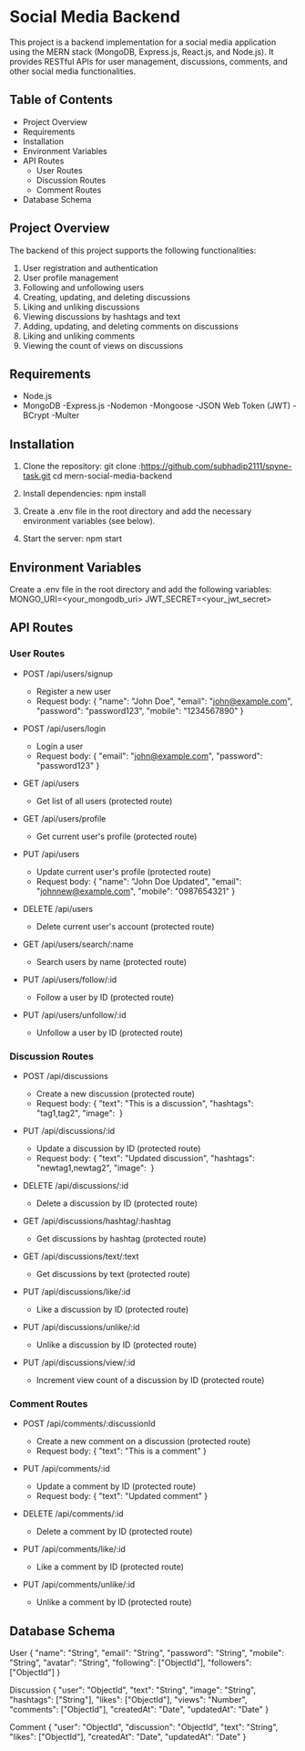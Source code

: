# Social Media Backend

This project is a backend implementation for a social media application using the MERN stack (MongoDB, Express.js, React.js, and Node.js). It provides RESTful APIs for user management, discussions, comments, and other social media functionalities.

## Table of Contents
- Project Overview
- Requirements
- Installation
- Environment Variables
- API Routes
  - User Routes
  - Discussion Routes
  - Comment Routes
- Database Schema

## Project Overview

The backend of this project supports the following functionalities:
1. User registration and authentication
2. User profile management
3. Following and unfollowing users
4. Creating, updating, and deleting discussions
5. Liking and unliking discussions
6. Viewing discussions by hashtags and text
7. Adding, updating, and deleting comments on discussions
8. Liking and unliking comments
9. Viewing the count of views on discussions

## Requirements

- Node.js
- MongoDB
-Express.js
-Nodemon
-Mongoose
-JSON Web Token (JWT)
-BCrypt
-Multer
## Installation

1. Clone the repository:
   git clone :https://github.com/subhadip2111/spyne-task.git
   cd mern-social-media-backend

2. Install dependencies:
   npm install

3. Create a .env file in the root directory and add the necessary environment variables (see below).

4. Start the server:
   npm start

## Environment Variables

Create a .env file in the root directory and add the following variables:
MONGO_URI=<your_mongodb_uri>
JWT_SECRET=<your_jwt_secret>

## API Routes

### User Routes

- POST /api/users/signup
  - Register a new user
  - Request body: { "name": "John Doe", "email": "john@example.com", "password": "password123", "mobile": "1234567890" }

- POST /api/users/login
  - Login a user
  - Request body: { "email": "john@example.com", "password": "password123" }

- GET /api/users
  - Get list of all users (protected route)

- GET /api/users/profile
  - Get current user's profile (protected route)

- PUT /api/users
  - Update current user's profile (protected route)
  - Request body: { "name": "John Doe Updated", "email": "johnnew@example.com", "mobile": "0987654321" }

- DELETE /api/users
  - Delete current user's account (protected route)

- GET /api/users/search/:name
  - Search users by name (protected route)

- PUT /api/users/follow/:id
  - Follow a user by ID (protected route)

- PUT /api/users/unfollow/:id
  - Unfollow a user by ID (protected route)

### Discussion Routes

- POST /api/discussions
  - Create a new discussion (protected route)
  - Request body: { "text": "This is a discussion", "hashtags": "tag1,tag2", "image": <image file> }

- PUT /api/discussions/:id
  - Update a discussion by ID (protected route)
  - Request body: { "text": "Updated discussion", "hashtags": "newtag1,newtag2", "image": <image file> }

- DELETE /api/discussions/:id
  - Delete a discussion by ID (protected route)

- GET /api/discussions/hashtag/:hashtag
  - Get discussions by hashtag (protected route)

- GET /api/discussions/text/:text
  - Get discussions by text (protected route)

- PUT /api/discussions/like/:id
  - Like a discussion by ID (protected route)

- PUT /api/discussions/unlike/:id
  - Unlike a discussion by ID (protected route)

- PUT /api/discussions/view/:id
  - Increment view count of a discussion by ID (protected route)

### Comment Routes

- POST /api/comments/:discussionId
  - Create a new comment on a discussion (protected route)
  - Request body: { "text": "This is a comment" }

- PUT /api/comments/:id
  - Update a comment by ID (protected route)
  - Request body: { "text": "Updated comment" }

- DELETE /api/comments/:id
  - Delete a comment by ID (protected route)

- PUT /api/comments/like/:id
  - Like a comment by ID (protected route)

- PUT /api/comments/unlike/:id
  - Unlike a comment by ID (protected route)

## Database Schema

User
{
  "name": "String",
  "email": "String",
  "password": "String",
  "mobile": "String",
  "avatar": "String",
  "following": ["ObjectId"],
  "followers": ["ObjectId"]
}

Discussion
{
  "user": "ObjectId",
  "text": "String",
  "image": "String",
  "hashtags": ["String"],
  "likes": ["ObjectId"],
  "views": "Number",
  "comments": ["ObjectId"],
  "createdAt": "Date",
  "updatedAt": "Date"
}

Comment
{
  "user": "ObjectId",
  "discussion": "ObjectId",
  "text": "String",
  "likes": ["ObjectId"],
  "createdAt": "Date",
  "updatedAt": "Date"
}
